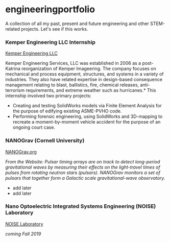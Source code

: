 # engineeringportfolio
A collection of all my past, present and future engineering and other STEM-related projects.
Let's see if this works.

### Kemper Engineering LLC Internship
[Kemper Engineering LLC](http://www.kempereng.com/)

Kemper Engineering Services, LLC was established in 2006 as a post-Katrina reorganization of Kemper Imageering. The company focuses on mechanical and process equipment, structures, and systems in a variety of industries. They also have related expertise in design-based consequence management relating to blast, ballistics, fire, chemical releases, anti-terrorism requirements, and extreme weather such as hurricanes.*
This internship involved two primary projects:
- Creating and testing SolidWorks models via Finite Element Analysis for the purpose of edifying existing ASME-PVHO code.
- Performing forensic engineering, using SolidWorks and 3D-mapping to recreate a moment-by-moment vehicle accident for the purpose of an ongoing court case.

### NANOGrav (Cornell University)
[NANOGrav.org](http://nanograv.org/)

*From the Website: Pulsar timing arrays are on track to detect long-period gravitational waves by measuring their effects on the light-travel times of pulses from rotating neutron stars (pulsars). NANOGrav monitors a set of pulsars that together form a Galactic scale gravitational-wave observatory.*

- add later
- add later

### Nano Optoelectric Integrated Systems Engineering (NOISE) Laboratory
[NOISE Laboratory](http://labs.ece.uw.edu/amlab/)

*coming Fall 2019*
